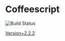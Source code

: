 # Coffeescript

![Build Status](https://travis-ci.org/cyber-dojo-languages/coffeescript.svg?branch=master)

[Version=2.2.2](https://github.com/cyber-dojo-languages/coffeescript/blob/master/check_version.sh)
